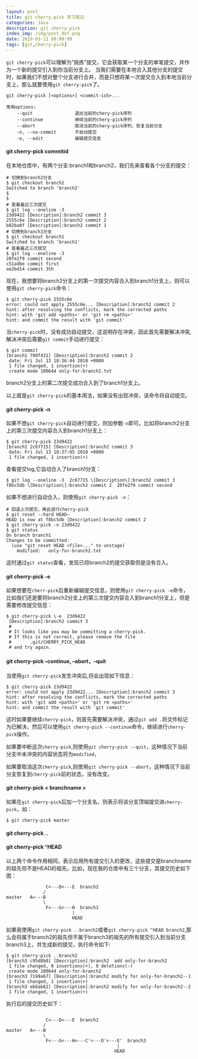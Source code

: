 ```yaml
---
layout: post
title: git cherry-pick 学习笔记
categories: Java
description: git cherry-pick
index_img: /img/post_def.png
date: 2019-03-11 09:09:09
tags: [git,cherry-pick]
---
```


`git cherry-pick`可以理解为”挑拣”提交，它会获取某一个分支的单笔提交，并作为一个新的提交引入到你当前分支上。 当我们需要在本地合入其他分支的提交时，如果我们不想对整个分支进行合并，而是只想将某一次提交合入到本地当前分支上，那么就要使用`git cherry-pick`了。
```
git cherry-pick [<options>] <commit-ish>...

常用options:
    --quit                退出当前的chery-pick序列
    --continue            继续当前的chery-pick序列
    --abort               取消当前的chery-pick序列，恢复当前分支
    -n, --no-commit       不自动提交
    -e, --edit            编辑提交信息
```
#### git cherry-pick commitid

在本地仓库中，有两个分支:branch1和branch2，我们先来查看各个分支的提交：
```
# 切换到branch2分支
$ git checkout branch2
Switched to branch 'branch2'
$ 
$ 
# 查看最近三次提交
$ git log --oneline -3
23d9422 [Description]:branch2 commit 3
2555c6e [Description]:branch2 commit 2
b82ba0f [Description]:branch2 commit 1
# 切换到branch1分支
$ git checkout branch1
Switched to branch 'branch1'
# 查看最近三次提交
$ git log --oneline -3
20fe2f9 commit second
c51adbe commit first
ae2bd14 commit 3th
```

现在，我想要将branch2分支上的第一次提交内容合入到branch1分支上，则可以使用`git cherry-pick`命令：
```
$ git cherry-pick 2555c6e
error: could not apply 2555c6e... [Description]:branch2 commit 2
hint: after resolving the conflicts, mark the corrected paths
hint: with 'git add <paths>' or 'git rm <paths>'
hint: and commit the result with 'git commit'
```

当`cherry-pick`时，没有成功自动提交，这说明存在冲突，因此首先需要解决冲突,解决冲突后需要`git commit`手动进行提交：
```
$ git commit 
[branch1 790f431] [Description]:branch2 commit 2
 date: Fri Jul 13 18:36:44 2018 +0800
 1 file changed, 1 insertion(+)
 create mode 100644 only-for-branch2.txt
```

branch2分支上的第二次提交成功合入到了branch1分支上。

以上就是`git cherry-pick`的基本用法，如果没有出现冲突，该命令将自动提交。

#### git cherry-pick -n
如果不想`git cherry-pick`自动进行提交，则加参数`-n`即可。比如将branch2分支上的第三次提交内容合入到branch1分支上：
```
$ git cherry-pick 23d9422
[branch1 2c67715] [Description]:branch2 commit 3
 date: Fri Jul 13 18:37:05 2018 +0800
 1 file changed, 1 insertion(+)
```

查看提交log,它自动合入了branch1分支：
```
$ git log --oneline -3  2c67715 \[Description\]:branch2 commit 3 f8bc5db \[Description\]:branch2 commit 2  20fe2f9 commit second
```

如果不想进行自动合入，则使用`git cherry-pick -n`：
```
# 回退上次提交，再此进行cherry-pick
$ git reset --hard HEAD~
HEAD is now at f8bc5db [Description]:branch2 commit 2
$ git cherry-pick -n 23d9422
$ git status
On branch branch1
Changes to be committed:
  (use "git reset HEAD <file>..." to unstage)
    modified:   only-for-branch2.txt
```

这时通过`git status`查看，发现已将branch2的提交获取但是没有合入。

#### git cherry-pick -e
如果想要在`cherr-pick`后重新编辑提交信息，则使用`git cherry-pick -e`命令，比如我们还是要将branch2分支上的第三次提交内容合入到branch1分支上，但是需要修改提交信息：
```
$ git cherry-pick \-e  23d9422
 [Description]:branch2 commit 3
 #
 # It looks like you may be committing a cherry-pick.
 # If this is not correct, please remove the file
 #       .git/CHERRY_PICK_HEAD
 # and try again.
```

#### git cherry-pick –continue, –abort，–quit

当使用`git cherry-pick`发生冲突后,将会出现如下信息：
```
$ git cherry-pick 23d9422
error: could not apply 23d9422... [Description]:branch2 commit 3
hint: after resolving the conflicts, mark the corrected paths
hint: with 'git add <paths>' or 'git rm <paths>'
hint: and commit the result with 'git commit'
```

这时如果要继续`cherry-pick`，则首先需要解决冲突，通过`git add .`将文件标记为已解决，然后可以使用`git cherry-pick --continue`命令，继续进行`cherry-pick`操作。

如果要中断这次`cherry-pick`,则使用`git cherry-pick --quit`，这种情况下当前分支中未冲突的内容状态将为`modified`，

如果要取消这次`cherry-pick`,则使用`git cherry-pick --abort`，这种情况下当前分支恢复到`cherry-pick`前的状态，没有改变。

#### git cherry-pick < branchname >
如果在`git cherry-pick`后加一个分支名，则表示将该分支顶端提交进`cherry-pick`，如：
```
$ git cherry-pick master
```
#### git cherry-pick ..
#### git cherry-pick ^HEAD 
以上两个命令作用相同，表示应用所有提交引入的更改，这些提交是branchname的祖先但不是HEAD的祖先，比如，现在我的仓库中有三个分支，其提交历史如下图：
```
               C<---D<---E  branch2
              /
master   A<---B  
              \
               F<---G<---H  branch3
                         |
                         HEAD
```

如果我使用`git cherry-pick ..branch2`或者`git cherry-pick ^HEAD branch2`,那么会将属于branch2的祖先但不属于branch3的祖先的所有提交引入到当前分支branch3上，并生成新的提交，执行命令如下:
```
$ git cherry-pick ..branch2
[branch3 c95d8b0] [Description]:branch2  add only-for-branch2
 1 file changed, 0 insertions(+), 0 deletions(-)
 create mode 100644 only-for-branch2
[branch3 7199a67] [Description]:branch2 modify for only-for-branch2--1
 1 file changed, 1 insertion(+)
[branch3 eb8ab62] [Description]:branch2 modify for only-for-branch2--2
 1 file changed, 1 insertion(+)
```
执行后的提交历史如下：
```

               C<---D<---E  branch2
              /
master   A<---B  
              \
               F<---G<---H<---C'<---D'<---E'  branch3
                                          |
                                         HEAD
```

